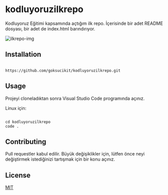 # kodluyoruzilkrepo
Kodluyoruz Eğitimi kapsamında açtığım ilk repo. İçerisinde bir adet README dosyası, bir adet de index.html barındırıyor.

![ilkrepo-img](https://user-images.githubusercontent.com/58112028/160240228-995adcfe-8bac-45d8-8e24-8ea7f433dabe.png)

## Installation
```

https://github.com/goksucikit/kodluyoruzilkrepo.git

```

## Usage 

Projeyi cloneladıktan sonra Visual Studio Code programında açınız.

Linux için:

```

cd kodluyoruzilkrepo
code .

```

## Contributing
Pull requestler kabul edilir. Büyük değişiklikler için, lütfen önce neyi değiştirmek istediğinizi tartışmak için bir konu açınız.

## License
[MIT](https://choosealicense.com/licenses/mit/)
